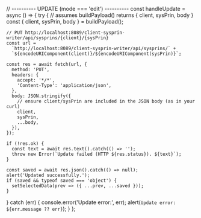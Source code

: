 // ---------- UPDATE (mode === 'edit') ----------
const handleUpdate = async () => {
  try {
    // assumes buildPayload() returns { client, sysPrin, body }
    const { client, sysPrin, body } = buildPayload();

    // PUT http://localhost:8089/client-sysprin-writer/api/sysprins/{client}/{sysPrin}
    const url =
      `http://localhost:8089/client-sysprin-writer/api/sysprins/` +
      `${encodeURIComponent(client)}/${encodeURIComponent(sysPrin)}`;

    const res = await fetch(url, {
      method: 'PUT',
      headers: {
        accept: '*/*',
        'Content-Type': 'application/json',
      },
      body: JSON.stringify({
        // ensure client/sysPrin are included in the JSON body (as in your curl)
        client,
        sysPrin,
        ...body,
      }),
    });

    if (!res.ok) {
      const text = await res.text().catch(() => '');
      throw new Error(`Update failed (HTTP ${res.status}). ${text}`);
    }

    const saved = await res.json().catch(() => null);
    alert('Updated successfully.');
    if (saved && typeof saved === 'object') {
      setSelectedData(prev => ({ ...prev, ...saved }));
    }
  } catch (err) {
    console.error('Update error:', err);
    alert(`Update error: ${err.message ?? err}`);
  }
};
